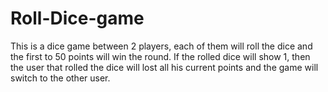 # Roll-Dice-game

This is a dice game between 2 players, each of them will roll the dice and the first to 50 points will win the round. If the rolled dice will show 1, then the user that rolled the dice will lost all his current points and the game will switch to the other user.
